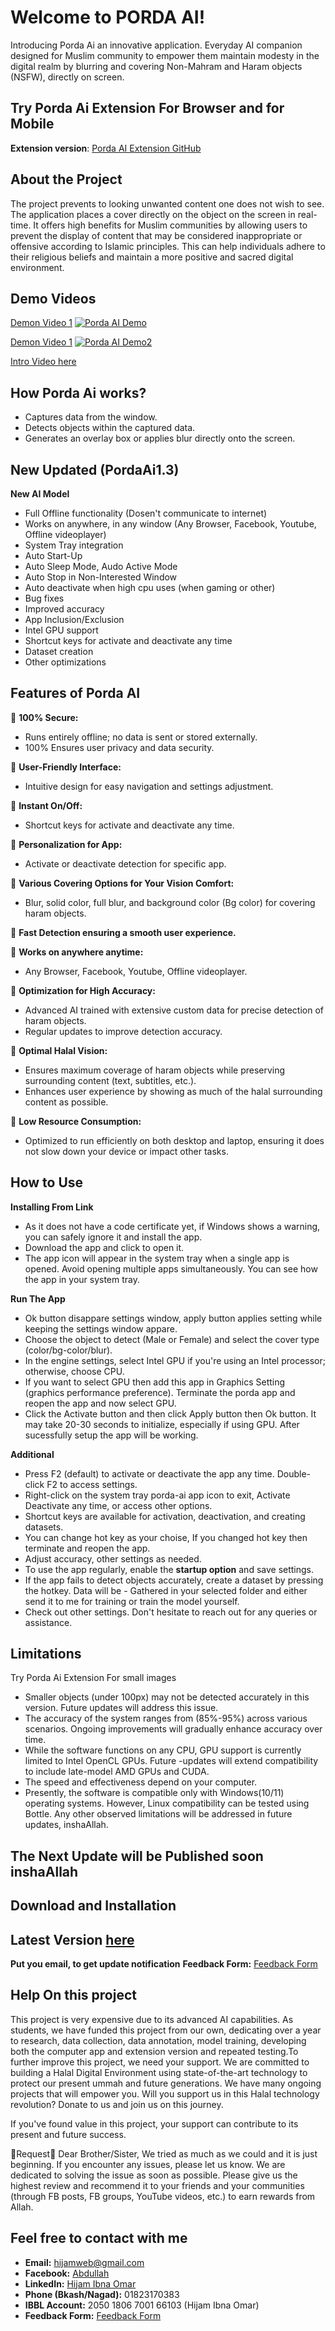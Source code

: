 # Welcome to PORDA AI!
Introducing Porda Ai an innovative application.
Everyday AI companion designed for Muslim community to empower them maintain modesty in the digital realm by blurring and covering Non-Mahram and Haram objects (NSFW), directly on screen.

## Try Porda Ai Extension For Browser and for Mobile 
**Extension version**: [Porda AI Extension GitHub](https://github.com/hijam-git/porda-ai-extension)

## About the Project
The project prevents to looking unwanted content one does not wish to see. The application places a cover directly on the object on the screen in real-time. It offers high benefits for Muslim communities by allowing users to prevent the display of content that may be considered inappropriate or offensive according to Islamic principles. This can help individuals adhere to their religious beliefs and maintain a more positive and sacred digital environment.

## Demo Videos
[Demon Video 1](https://www.youtube.com/watch?v=XbIZO9VOgqE)
[![Porda AI Demo](http://img.youtube.com/vi/XbIZO9VOgqE/0.jpg)](http://www.youtube.com/watch?v=XbIZO9VOgqE)

[Demon Video 1](https://www.youtube.com/watch?v=iyYQu5W_0xg)
[![Porda AI Demo2](http://img.youtube.com/vi/iyYQu5W_0xg/0.jpg)](https://www.youtube.com/watch?v=iyYQu5W_0xg)

[Intro Video here](https://www.youtube.com/watch?v=XbIZO9VOgqE)

## How Porda Ai works?
- Captures data from the window.
- Detects objects within the captured data.
- Generates an overlay box or applies blur directly onto the screen.

## New Updated (PordaAi1.3)
**New AI Model**
- Full Offline functionality (Dosen't communicate to internet)
- Works on anywhere, in any window (Any Browser, Facebook, Youtube, Offline videoplayer)
- System Tray integration
- Auto Start-Up
- Auto Sleep Mode, Audo Active Mode
- Auto Stop in Non-Interested Window
- Auto deactivate when high cpu uses (when gaming or other)
- Bug fixes
- Improved accuracy
- App Inclusion/Exclusion
- Intel GPU support
- Shortcut keys for activate and deactivate any time
- Dataset creation
- Other optimizations

## Features of Porda AI

💠 **100% Secure:**
- Runs entirely offline; no data is sent or stored externally.
- 100% Ensures user privacy and data security.

💠 **User-Friendly Interface:**
- Intuitive design for easy navigation and settings adjustment.

💠 **Instant On/Off:**
- Shortcut keys for activate and deactivate any time.

💠 **Personalization for App:**
- Activate or deactivate detection for specific app.

💠 **Various Covering Options for Your Vision Comfort:**
- Blur, solid color, full blur, and background color (Bg color) for covering haram objects.

💠 **Fast Detection ensuring a smooth user experience.**

💠 **Works on anywhere anytime:**
- Any Browser, Facebook, Youtube, Offline videoplayer.

💠 **Optimization for High Accuracy:**
- Advanced AI trained with extensive custom data for precise detection of haram objects.
- Regular updates to improve detection accuracy.

💠 **Optimal Halal Vision:**
- Ensures maximum coverage of haram objects while preserving surrounding content (text, subtitles, etc.).
- Enhances user experience by showing as much of the halal surrounding content as possible.

💠 **Low Resource Consumption:**
- Optimized to run efficiently on both desktop and laptop, ensuring it does not slow down your device or impact other tasks.


## How to Use

**Installing From Link**
- As it does not have a code certificate yet, if Windows shows a warning, you can safely ignore it and install the app.
- Download the app and click to open it.
- The app icon will appear in the system tray when a single app is opened. Avoid opening multiple apps simultaneously. You can see how the app in your system tray.

**Run The App**
- Ok button disappare settings window, apply button applies setting while keeping the settings window appare.
- Choose the object to detect (Male or Female) and select the cover type (color/bg-color/blur).
- In the engine settings, select Intel GPU if you're using an Intel processor; otherwise, choose CPU.
- If you want to select GPU then add this app in Graphics Setting (graphics performance preference). Terminate the porda app and reopen the app and now select GPU.
- Click the Activate button and then click Apply button then Ok button. It may take 20-30 seconds to initialize, especially if using GPU.
After sucessfully setup the app will be working.


**Additional**
- Press F2 (default) to activate or deactivate the app any time. Double-click F2 to access settings. 
- Right-click on the system tray porda-ai app icon to exit, Activate Deactivate any time, or access other options.
- Shortcut keys are available for activation, deactivation, and creating datasets.
- You can change hot key as your choise, If you changed hot key then terminate and reopen the app.
- Adjust accuracy, other settings as needed.
- To use the app regularly, enable the **startup option** and save settings.
- If the app fails to detect objects accurately, create a dataset by pressing the hotkey. Data will be - Gathered in your selected folder and either send it to me for training or train the model yourself.
- Check out other settings.
Don't hesitate to reach out for any queries or assistance.

## Limitations
Try Porda Ai Extension For small images

- Smaller objects (under 100px) may not be detected accurately in this version. Future updates will address this issue.
- The accuracy of the system ranges from (85%-95%) across various scenarios. Ongoing improvements will gradually enhance accuracy over time.
- While the software functions on any CPU, GPU support is currently limited to Intel OpenCL GPUs. Future -updates will extend compatibility to include late-model AMD GPUs and CUDA.
- The speed and effectiveness depend on your computer.
- Presently, the software is compatible only with Windows(10/11) operating systems. However, Linux compatibility can be tested using Bottle.
Any other observed limitations will be addressed in future updates, inshaAllah.

## The Next Update will be Published soon inshaAllah

## Download and Installation
## Latest Version [here](https://github.com/hijam-git/Porda-AI/releases/ )

**Put you email, to get update notification**
**Feedback Form:** [Feedback Form](https://forms.gle/uKoWWYATQvLBHhkN9)


## Help On this project
This project is very expensive due to its advanced AI capabilities. As students, we have funded this project from our own, dedicating over a year to research, data collection, data annotation, model training, developing both the computer app and extension version and repeated testing.To further improve this project, we need your support. We are committed to building a Halal Digital Environment using state-of-the-art technology to protect our present ummah and future generations. We have many ongoing projects that will empower you. Will you support us in this Halal technology revolution? Donate to us and join us on this journey.

If you've found value in this project, your support can contribute to its present and future success.

💠Request💠
Dear Brother/Sister, 
We tried as much as we could and it is just beginning. If you encounter any issues, please let us know. We are dedicated to solving the issue as soon as possible. Please give us the highest review and recommend it to your friends and your communities (through FB posts, FB groups, YouTube videos, etc.) to earn rewards from Allah.


## Feel free to contact with me

- **Email:** [hijamweb@gmail.com](mailto:hijamweb@gmail.com)
- **Facebook:** [Abdullah](https://facebook.com/abdullah.holy)
- **LinkedIn:** [Hijam Ibna Omar](https://www.linkedin.com/in/hijamibnaomar/)
- **Phone (Bkash/Nagad):** 01823170383
- **IBBL Account:** 2050 1806 7001 66103 (Hijam Ibna Omar)
- **Feedback Form:** [Feedback Form](https://forms.gle/uKoWWYATQvLBHhkN9)
